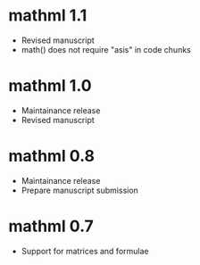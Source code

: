 # mathml 1.1

* Revised manuscript
* math() does not require "asis" in code chunks

# mathml 1.0

* Maintainance release
* Revised manuscript

# mathml 0.8

* Maintainance release
* Prepare manuscript submission

# mathml 0.7

* Support for matrices and formulae
